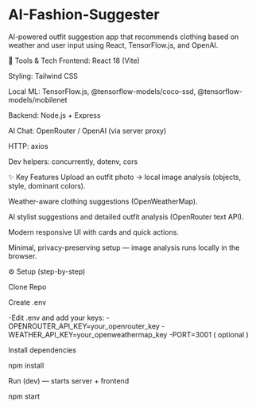 # AI-Fashion-Suggester
AI-powered outfit suggestion app that recommends clothing based on weather and user input using React, TensorFlow.js, and OpenAI.

🧰 Tools & Tech
Frontend: React 18 (Vite)

Styling: Tailwind CSS

Local ML: TensorFlow.js, @tensorflow-models/coco-ssd, @tensorflow-models/mobilenet

Backend: Node.js + Express

AI Chat: OpenRouter / OpenAI (via server proxy)

HTTP: axios

Dev helpers: concurrently, dotenv, cors

✨ Key Features
Upload an outfit photo → local image analysis (objects, style, dominant colors).

Weather-aware clothing suggestions (OpenWeatherMap).

AI stylist suggestions and detailed outfit analysis (OpenRouter text API).

Modern responsive UI with cards and quick actions.

Minimal, privacy-preserving setup — image analysis runs locally in the browser.

⚙️ Setup (step-by-step)

Clone Repo

Create .env

-Edit .env and add your keys:
-OPENROUTER_API_KEY=your_openrouter_key
-WEATHER_API_KEY=your_openweathermap_key
-PORT=3001    ( optional )


Install dependencies

npm install

Run (dev) — starts server + frontend

npm start

